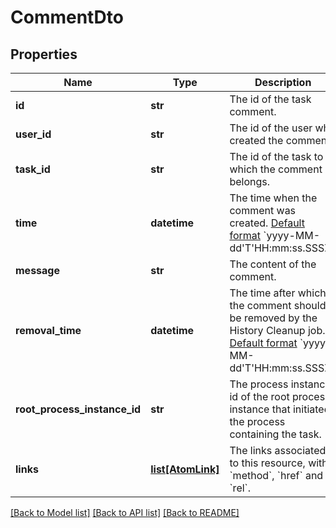 # CommentDto

## Properties
Name | Type | Description | Notes
------------ | ------------- | ------------- | -------------
**id** | **str** | The id of the task comment. | [optional] 
**user_id** | **str** | The id of the user who created the comment. | [optional] 
**task_id** | **str** | The id of the task to which the comment belongs. | [optional] 
**time** | **datetime** | The time when the comment was created. [Default format]($(docsUrl)/reference/rest/overview/date-format/) &#x60;yyyy-MM-dd&#39;T&#39;HH:mm:ss.SSSZ&#x60;. | [optional] 
**message** | **str** | The content of the comment. | [optional] 
**removal_time** | **datetime** | The time after which the comment should be removed by the History Cleanup job. [Default format]($(docsUrl)/reference/rest/overview/date-format/) &#x60;yyyy-MM-dd&#39;T&#39;HH:mm:ss.SSSZ&#x60;. | [optional] 
**root_process_instance_id** | **str** | The process instance id of the root process instance that initiated the process containing the task. | [optional] 
**links** | [**list[AtomLink]**](AtomLink.md) | The links associated to this resource, with &#x60;method&#x60;, &#x60;href&#x60; and &#x60;rel&#x60;. | [optional] 

[[Back to Model list]](../README.md#documentation-for-models) [[Back to API list]](../README.md#documentation-for-api-endpoints) [[Back to README]](../README.md)


